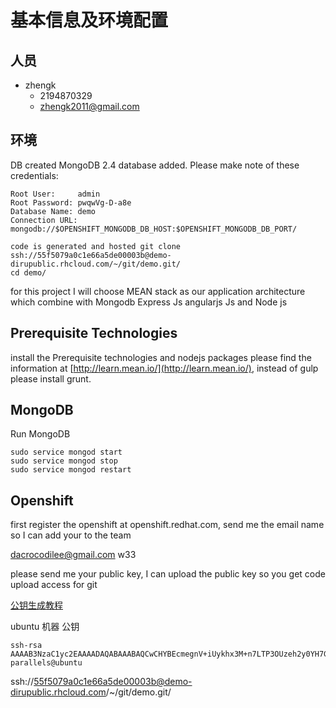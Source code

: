 # 基本信息及环境配置

## 人员

+ zhengk
	+ 2194870329
	+ zhengk2011@gmail.com

## 环境

DB created MongoDB 2.4 database added.  Please make note of these credentials:

	Root User:     admin
	Root Password: pwqwVg-D-a8e
	Database Name: demo
	Connection URL: mongodb://$OPENSHIFT_MONGODB_DB_HOST:$OPENSHIFT_MONGODB_DB_PORT/
	
	code is generated and hosted git clone 
	ssh://55f5079a0c1e66a5de00003b@demo-dirupublic.rhcloud.com/~/git/demo.git/
	cd demo/

for this project I will choose MEAN stack as our application architecture which combine with Mongodb Express Js angularjs Js and Node js

## Prerequisite Technologies

install the Prerequisite technologies and nodejs packages please find the information at [http://learn.mean.io/](http://learn.mean.io/), instead of gulp please install grunt.

## MongoDB

Run MongoDB

	sudo service mongod start
	sudo service mongod stop
	sudo service mongod restart

## Openshift

first register the openshift at openshift.redhat.com, send me the email name so I can add your to the team

dacrocodilee@gmail.com w33

please send me your public key, I can upload the public key so you get code upload access for git

[公钥生成教程](https://git-scm.com/book/zh/v1/%E6%9C%8D%E5%8A%A1%E5%99%A8%E4%B8%8A%E7%9A%84-Git-%E7%94%9F%E6%88%90-SSH-%E5%85%AC%E9%92%A5)

ubuntu 机器 公钥 

	ssh-rsa AAAAB3NzaC1yc2EAAAADAQABAAABAQCwCHYBEcmegnV+iUykhx3M+n7LTP3OUzeh2y0YH7Gf6Sjfz/Zd9y83Lgkzr4I3HFSsUNM+GT/wnDPgMq7lxOO/Dy6/JK+6aFsPoS6ExJE5HSFSK5CWBTZv20LvNKOziwDt3mhwKxZzKY0DhbcumRvMRlFq9zT0HCBt9fmWuWL2kiFG9u5rbyMnlGR4rIuZQCpMZnBFMwb8uL60hNZ4qsHeiTfWBS31xUkS7wWL/YverOscpGhzEYq/PMeKGGvLuyJeFS8d90nG3D6iHmPyyGi9mabM+t/qhWIlDYOVeJ1H8AAVlsPGEfK0+4kax8mS/E9l9mQEs/MWTHjWTQD2FvCx parallels@ubuntu

ssh://55f5079a0c1e66a5de00003b@demo-dirupublic.rhcloud.com/~/git/demo.git/



